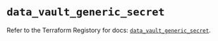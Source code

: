 # `data_vault_generic_secret`

Refer to the Terraform Registory for docs: [`data_vault_generic_secret`](https://www.terraform.io/docs/providers/vault/d/generic_secret).
